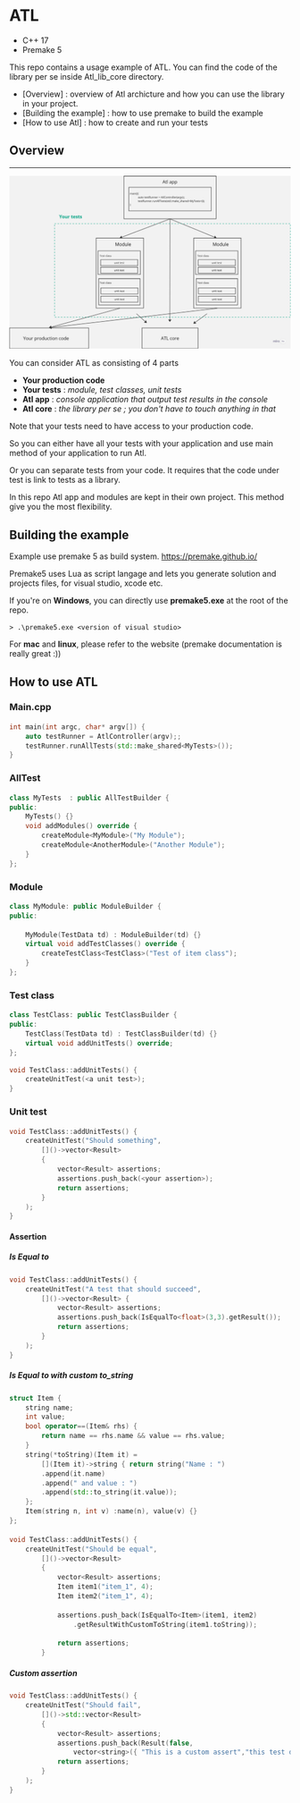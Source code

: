 # ATL

* C++ 17
* Premake 5 

This repo contains a usage example of ATL. You can find the code of the library per se inside 
Atl_lib_core directory.

- [Overview] : overview of Atl archicture and how you can use the library in your project.
- [Building the example] : how to use premake to build the example
- [How to use Atl] : how to create and run your tests


## Overview


---

<p align="center">
  <img src="./resources/architectureOverview.jpg" width="1000" title="hover text">
</p>


You can consider ATL as consisting of 4 parts

* **Your production code**
* **Your tests** : *module, test classes, unit tests*
* **Atl app** : *console application that output test results in the console*
* **Atl core** : *the library per se ; you don't have to touch anything in that* 
 
Note that your tests need to have access to your production code. 

So you can either have all your tests with
your application and use main method of your application to run Atl. 

Or you can separate tests from your code. It requires that the code under test is link to tests as a library.

In this repo Atl app and modules are kept in their own project. 
This method give you the most flexibility. 

## Building the example
Example use premake 5 as build system. https://premake.github.io/

Premake5 uses Lua as script langage and lets you generate solution and projects files, 
for visual studio, xcode etc. 


If you're on **Windows**, you can directly use **premake5.exe** at the root of the repo.

``` console
> .\premake5.exe <version of visual studio> 
``` 

For **mac** and **linux**, please refer to the website (premake documentation is really great :))


## How to use ATL 

### Main.cpp 
``` cpp 
int main(int argc, char* argv[]) {
	auto testRunner = AtlController(argv);;
	testRunner.runAllTests(std::make_shared<MyTests>());
}
``` 

### AllTest
``` cpp 
class MyTests  : public AllTestBuilder {
public:
	MyTests() {}
	void addModules() override {
		createModule<MyModule>("My Module");
		createModule<AnotherModule>("Another Module");
	}
};
``` 

### Module
``` cpp 
class MyModule: public ModuleBuilder {
public:

	MyModule(TestData td) : ModuleBuilder(td) {}
	virtual void addTestClasses() override {
		createTestClass<TestClass>("Test of item class");
	}
};
``` 

### Test class

``` cpp 
class TestClass: public TestClassBuilder {
public:
	TestClass(TestData td) : TestClassBuilder(td) {}
	virtual void addUnitTests() override;
};
``` 

``` cpp
void TestClass::addUnitTests() {
	createUnitTest(<a unit test>);
}
```

### Unit test
``` cpp
void TestClass::addUnitTests() {
	createUnitTest("Should something",
		[]()->vector<Result>
		{ 
			vector<Result> assertions;
			assertions.push_back(<your assertion>);
			return assertions;
		}
	);
}
```
#### Assertion

##### Is Equal to 

```cpp
void TestClass::addUnitTests() {
	createUnitTest("A test that should succeed",
		[]()->vector<Result> {
			vector<Result> assertions;
			assertions.push_back(IsEqualTo<float>(3,3).getResult());
			return assertions;
		}
	);
}
```

##### Is Equal to with custom to_string 
``` cpp
struct Item {
	string name;
	int value;
	bool operator==(Item& rhs) {
		return name == rhs.name && value == rhs.value;
	}
	string(*toString)(Item it) =
		[](Item it)->string { return string("Name : ")
		.append(it.name)
		.append(" and value : ")
		.append(std::to_string(it.value));
	};
	Item(string n, int v) :name(n), value(v) {}
};

void TestClass::addUnitTests() {
	createUnitTest("Should be equal",
		[]()->vector<Result>
		{
			vector<Result> assertions;
			Item item1("item_1", 4);
			Item item2("item_1", 4);

			assertions.push_back(IsEqualTo<Item>(item1, item2)
				.getResultWithCustomToString(item1.toString));

			return assertions;
		} 
```

##### Custom assertion 

``` cpp
void TestClass::addUnitTests() {
	createUnitTest("Should fail",
		[]()->std::vector<Result>
		{
			vector<Result> assertions;
			assertions.push_back(Result(false,
				vector<string>({ "This is a custom assert","this test do not pass" })));
			return assertions;
		}
	);
}
```

